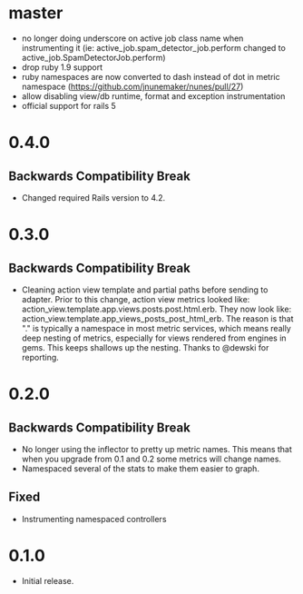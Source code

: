 # master

* no longer doing underscore on active job class name when instrumenting it (ie: active_job.spam_detector_job.perform changed to active_job.SpamDetectorJob.perform)
* drop ruby 1.9 support
* ruby namespaces are now converted to dash instead of dot in metric namespace (https://github.com/jnunemaker/nunes/pull/27)
* allow disabling view/db runtime, format and exception instrumentation
* official support for rails 5

# 0.4.0

## Backwards Compatibility Break

* Changed required Rails version to 4.2.

# 0.3.0

## Backwards Compatibility Break

* Cleaning action view template and partial paths before sending to adapter. Prior to this change, action view metrics looked like: action_view.template.app.views.posts.post.html.erb. They now look like: action_view.template.app_views_posts_post_html_erb. The reason is that "." is typically a namespace in most metric services, which means really deep nesting of metrics, especially for views rendered from engines in gems. This keeps shallows up the nesting. Thanks to @dewski for reporting.

# 0.2.0

## Backwards Compatibility Break

* No longer using the inflector to pretty up metric names. This means that when you upgrade from 0.1 and 0.2 some metrics will change names.
* Namespaced several of the stats to make them easier to graph.

## Fixed

* Instrumenting namespaced controllers

# 0.1.0

* Initial release.
